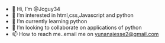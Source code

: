 - 👋 Hi, I’m @Jcguy34
- 👀 I’m interested in html,css,Javascript and python
- 🌱 I’m currently learning python
- 💞️ I’m looking to collaborate on applications of python
- 📫 How to reach me..email me on yunanajesse2@gmail.com

<!---
Jcguy34/Jcguy34 is a ✨ special ✨ repository because its `README.md` (this file) appears on your GitHub profile.
You can click the Preview link to take a look at your changes.
--->
